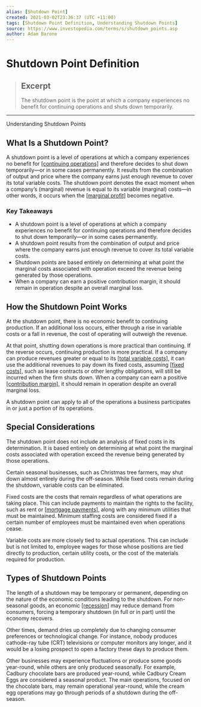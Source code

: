 ```yaml
---
alias: [Shutdown Point]
created: 2021-03-02T23:36:37 (UTC +11:00)
tags: [Shutdown Point Definition, Understanding Shutdown Points]
source: https://www.investopedia.com/terms/s/shutdown_points.asp
author: Adam Barone
---
```


# Shutdown Point Definition

> ## Excerpt
> The shutdown point is the point at which a company experiences no benefit for continuing operations and shuts down temporarily.

---

Understanding Shutdown Points
## What Is a Shutdown Point?

A shutdown point is a level of operations at which a company experiences no benefit for [[continuing operations]](https://www.investopedia.com/terms/c/continuingoperations.asp) and therefore decides to shut down temporarily—or in some cases permanently. It results from the combination of output and price where the company earns just enough revenue to cover its total variable costs. The shutdown point denotes the exact moment when a company’s (marginal) revenue is equal to its variable (marginal) costs—in other words, it occurs when the [[marginal profit]](https://www.investopedia.com/terms/m/marginal-profit.asp) becomes negative.

### Key Takeaways

-   A shutdown point is a level of operations at which a company experiences no benefit for continuing operations and therefore decides to shut down temporarily—or in some cases permanently.
-   A shutdown point results from the combination of output and price where the company earns just enough revenue to cover its total variable costs.
-   Shutdown points are based entirely on determining at what point the marginal costs associated with operation exceed the revenue being generated by those operations.
-   When a company can earn a positive contribution margin, it should remain in operation despite an overall marginal loss.

## How the Shutdown Point Works

At the shutdown point, there is no economic benefit to continuing production. If an additional loss occurs, either through a rise in variable costs or a fall in revenue, the cost of operating will outweigh the revenue.

At that point, shutting down operations is more practical than continuing. If the reverse occurs, continuing production is more practical. If a company can produce revenues greater or equal to its [[total variable costs]](https://www.investopedia.com/video/play/variable-costs/), it can use the additional revenues to pay down its fixed costs, assuming [[fixed costs]](https://www.investopedia.com/terms/f/fixedcost.asp), such as lease contracts or other lengthy obligations, will still be incurred when the firm shuts down. When a company can earn a positive [[contribution margin]](https://www.investopedia.com/terms/c/contributionmargin.asp), it should remain in operation despite an overall marginal loss.

A shutdown point can apply to all of the operations a business participates in or just a portion of its operations.

## Special Considerations

The shutdown point does not include an analysis of fixed costs in its determination. It is based entirely on determining at what point the marginal costs associated with operation exceed the revenue being generated by those operations.

Certain seasonal businesses, such as Christmas tree farmers, may shut down almost entirely during the off-season. While fixed costs remain during the shutdown, variable costs can be eliminated.

Fixed costs are the costs that remain regardless of what operations are taking place. This can include payments to maintain the rights to the facility, such as rent or [[mortgage payments]](https://www.investopedia.com/mortgage/mortgage-rates/payment-structure/), along with any minimum utilities that must be maintained. Minimum staffing costs are considered fixed if a certain number of employees must be maintained even when operations cease.

Variable costs are more closely tied to actual operations. This can include but is not limited to, employee wages for those whose positions are tied directly to production, certain utility costs, or the cost of the materials required for production.

## Types of Shutdown Points

The length of a shutdown may be temporary or permanent, depending on the nature of the economic conditions leading to the shutdown. For non-seasonal goods, an economic [[recession]](https://www.investopedia.com/terms/r/recession.asp) may reduce demand from consumers, forcing a temporary shutdown (in full or in part) until the economy recovers.

Other times, demand dries up completely due to changing consumer preferences or technological change. For instance, nobody produces cathode-ray tube (CRT) televisions or computer monitors any longer, and it would be a losing prospect to open a factory these days to produce them.

Other businesses may experience fluctuations or produce some goods year-round, while others are only produced seasonally. For example, Cadbury chocolate bars are produced year-round, while Cadbury Cream Eggs are considered a seasonal product. The main operations, focused on the chocolate bars, may remain operational year-round, while the cream egg operations may go through periods of a shutdown during the off-season.
